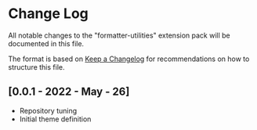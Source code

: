 # Change Log

All notable changes to the "formatter-utilities" extension pack will be documented in this file.

The format is based on [Keep a Changelog](http://keepachangelog.com/) for recommendations on how to structure this file.

## [0.0.1 - 2022 - May - 26]

- Repository tuning
- Initial theme definition

